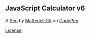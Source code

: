 JavaScript Calculator v6
------------------------


A [Pen](https://codepen.io/matteriel-git/pen/JjBRVwL) by [Matteriel-Git](https://codepen.io/matteriel-git) on [CodePen](https://codepen.io).

[License](https://codepen.io/license/pen/JjBRVwL).